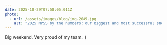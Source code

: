 ```yaml
---
date: 2025-10-29T07:58:05.011Z
photo:
  - url: /assets/images/blog/img-2089.jpg
    alt: "2025 MPSS by the numbers: our biggest and most successful show yet! 1,411 attendees (2.5× more than 2024), 679 raffle tickets ($2,210 raised for Reading Out of Poverty), 173 door prize tickets, 15 workshop tickets sold, 250 tote bags sold, 120+ volunteer hours contributed by 24 amazing community members, 44 exhibitors including an amazing international lineup from Japan, Singapore, Hong Kong & USA. Thank you to everyone that believed in, supported, and helped us. Looking forward to an even bigger and better 2026 MPSS!"
---
```


Big weekend. Very proud of my team. :)
